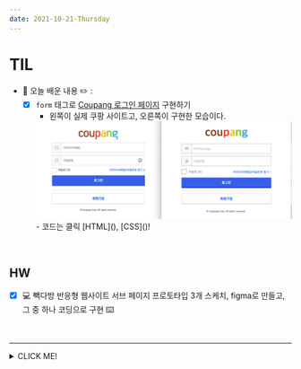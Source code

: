 ```yaml
---
date: 2021-10-21-Thursday
---
```


# TIL

- 📝 오늘 배운 내용 ✏️ : 
  - [x] `form` 태그로 [Coupang 로그인 페이지](https://login.coupang.com/login/login.pang?rtnUrl=https%3A%2F%2Fwww.coupang.com%2Fnp%2Fpost%2Flogin%3Fr%3D) 구현하기 
    - 왼쪽이 실제 쿠팡 사이트고, 오른쪽이 구현한 모습이다.        
    <img src="./images/coupang_login_page.png" alt="쿠팡 로그인 페이지 구현" width="600px" height="" style="padding-left: px;" />
    <br /> 
    - 코드는 클릭 [HTML](), [CSS]()!       
    
 <!--
  - [x] `form` 태그로 [네이버 회원가입 페이지](https://nid.naver.com/user2/V2Join?token_sjoin=0nEqbe8X7ncizl43&langSelect=ko_KR&chk_all=on&termsService=on&termsPrivacy=on&termsLocation=Y&termsEmail=Y) 클론하기 
    - 구현한 모습은 아래와 같고, 코드는 클릭 [HTML](https://github.com/ekfka4863/frontEndCourse_210901/blob/main/practice/practice_17%20(signup_system)/html/test_naver_sign_up.html), [CSS](https://github.com/ekfka4863/frontEndCourse_210901/blob/main/practice/practice_17%20(signup_system)/css/src/test_naver_sign_up.css)!       
    <img src="./images/sign_up_page_with_form_Naver.gif" alt="네이버 회원가입 페이지 구현" width="" height="" style="padding-left: px;" />
    <br />


  - [x] `form` 태그 관련... 
    - `form` 태그에서 `action =" "` 속성값은 백엔드와 협업하는 주소를 넣는 것이다
    - `method=" "` 에서는 만약 단순히 검색을 한다고 하면 **GET**을, 그리고 보이지 않게 숨김처리 해서 정보를 보내겠다고 하면 **POST**를 사용한단 것을 ~~일단~~ 알고있자!
    
    <br />
  
  - [x] `input`타입    
  <br />
  <img src="./images/input_type.png" alt="인풋 태그의 타입들 간략 정리 (feat. 선생님)" width="350px" height="" style="padding-left: px;" />
  <img src="./images/input_type_2.png" alt="인풋 태그의 타입들 간략 정리 (feat. 선생님)" width="350px" height="" style="padding-left: px;" />
  <br /> -->

  
<br />

## HW
- [x] 💻 빽다방 반응형 웹사이트 서브 페이지 프로토타입 3개 스케치, figma로 만들고, 그 중 하나 코딩으로 구현 ⌨️    

<br />

---
<details>
<summary>CLICK ME!</summary>  

- cf.  
  - ✨ 선생님's 강의 ✨

</detials>   

